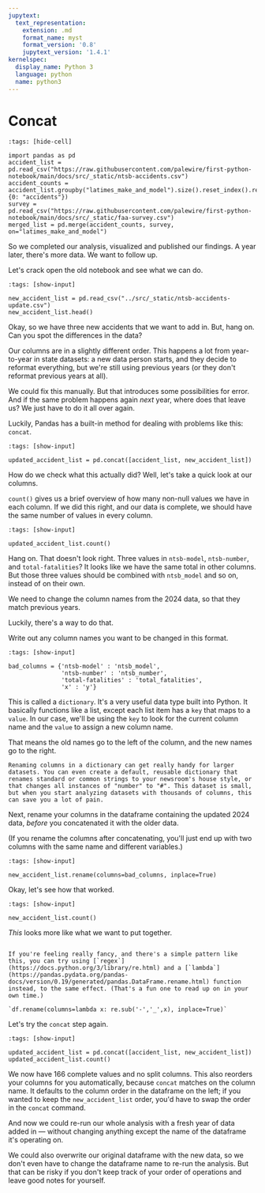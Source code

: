 ```yaml
---
jupytext:
  text_representation:
    extension: .md
    format_name: myst
    format_version: '0.8'
    jupytext_version: '1.4.1'
kernelspec:
  display_name: Python 3
  language: python
  name: python3
---
```


# Concat

```{code-cell}
:tags: [hide-cell]

import pandas as pd
accident_list = pd.read_csv("https://raw.githubusercontent.com/palewire/first-python-notebook/main/docs/src/_static/ntsb-accidents.csv")
accident_counts = accident_list.groupby("latimes_make_and_model").size().reset_index().rename(columns={0: "accidents"})
survey = pd.read_csv("https://raw.githubusercontent.com/palewire/first-python-notebook/main/docs/src/_static/faa-survey.csv")
merged_list = pd.merge(accident_counts, survey, on="latimes_make_and_model")
```

So we completed our analysis, visualized and published our findings. A year later, there's more data. We want to follow up.

Let's crack open the old notebook and see what we can do.

```{code-cell}
:tags: [show-input]

new_accident_list = pd.read_csv("../src/_static/ntsb-accidents-update.csv")
new_accident_list.head()
```

Okay, so we have three new accidents that we want to add in. But, hang on. Can you spot the differences in the data?

Our columns are in a slightly different order. This happens a lot from year-to-year in state datasets: a new data person starts, and they decide to reformat everything, but we're still using previous years (or they don't reformat previous years at all).

We could fix this manually. But that introduces some possibilities for error. And if the same problem happens again *next* year, where does that leave us? We just have to do it all over again.

Luckily, Pandas has a built-in method for dealing with problems like this: `concat`. 

```{code-cell}
:tags: [show-input]

updated_accident_list = pd.concat([accident_list, new_accident_list])
```

How do we check what this actually did? Well, let's take a quick look at our columns.

`count()` gives us a brief overview of how many non-null values we have in each column. If we did this right, and our data is complete, we should have the same number of values in every column.

```{code-cell}
:tags: [show-input]

updated_accident_list.count()
```

Hang on. That doesn't look right. Three values in `ntsb-model`, `ntsb-number`, and `total-fatalities`? It looks like we have the same total in other columns. But those three values should be combined with `ntsb_model` and so on, instead of on their own.

We need to change the column names from the 2024 data, so that they match previous years. 

Luckily, there's a way to do that. 

Write out any column names you want to be changed in this format. 

```{code-cell}
:tags: [show-input]

bad_columns = {'ntsb-model' : 'ntsb_model',
               'ntsb-number' : 'ntsb_number',
               'total-fatalities' : 'total_fatalities',
               'x' : 'y'}
```

This is called a `dictionary`. It's a very useful data type built into Python. It basically functions like a list, except each list item has a `key` that maps to a `value`. In our case, we'll be using the `key` to look for the current column name and the `value` to assign a new column name. 

That means the old names go to the left of the column, and the new names go to the right. 

```{note}
Renaming columns in a dictionary can get really handy for larger datasets. You can even create a default, reusable dictionary that renames standard or common strings to your newsroom's house style, or that changes all instances of "number" to "#". This dataset is small, but when you start analyzing datasets with thousands of columns, this can save you a lot of pain.
```

Next, rename your columns in the dataframe containing the updated 2024 data, *before* you concatenated it with the older data. 

(If you rename the columns after concatenating, you'll just end up with two columns with the same name and different variables.)

```{code-cell}
:tags: [show-input]

new_accident_list.rename(columns=bad_columns, inplace=True)
```

Okay, let's see how that worked.

```{code-cell}
:tags: [show-input]

new_accident_list.count()
```
*This* looks more like what we want to put together. 

```{note}

If you're feeling really fancy, and there's a simple pattern like this, you can try using [`regex`](https://docs.python.org/3/library/re.html) and a [`lambda`](https://pandas.pydata.org/pandas-docs/version/0.19/generated/pandas.DataFrame.rename.html) function instead, to the same effect. (That's a fun one to read up on in your own time.)

`df.rename(columns=lambda x: re.sub('-','_',x), inplace=True)`
```

Let's try the `concat` step again.

```{code-cell}
:tags: [show-input]

updated_accident_list = pd.concat([accident_list, new_accident_list])
updated_accident_list.count()
```

We now have 166 complete values and no split columns. This also reorders your columns for you automatically, because `concat` matches on the column name. It defaults to the column order in the dataframe on the left; if you wanted to keep the `new_accident_list` order, you'd have to swap the order in the `concat` command.

And now we could re-run our whole analysis with a fresh year of data added in — without changing anything except the name of the dataframe it's operating on. 

We could also overwrite our original dataframe with the new data, so we don't even have to change the dataframe name to re-run the analysis. But that can be risky if you don't keep track of your order of operations and leave good notes for yourself.